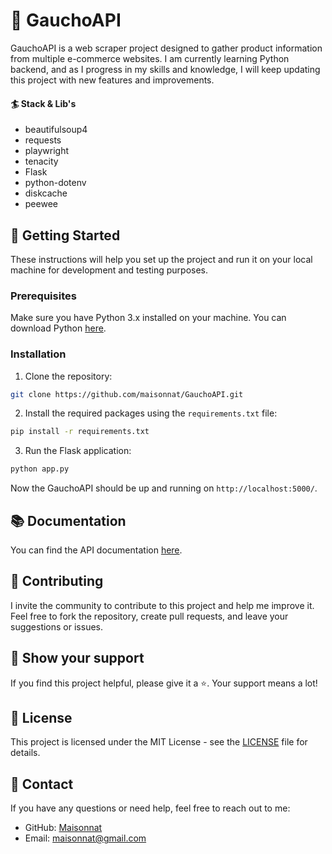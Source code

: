 # 🚀 GauchoAPI

GauchoAPI is a web scraper project designed to gather product information from multiple e-commerce websites. I am currently learning Python backend, and as I progress in my skills and knowledge, I will keep updating this project with new features and improvements.

#### 🏄 Stack & Lib's
- beautifulsoup4
- requests
- playwright
- tenacity
- Flask
- python-dotenv
- diskcache
- peewee

## 🌟 Getting Started

These instructions will help you set up the project and run it on your local machine for development and testing purposes.

### Prerequisites

Make sure you have Python 3.x installed on your machine. You can download Python [here](https://www.python.org/downloads/).

### Installation

1. Clone the repository:

```bash
git clone https://github.com/maisonnat/GauchoAPI.git
```

2. Install the required packages using the `requirements.txt` file:
```bash
pip install -r requirements.txt
```

3. Run the Flask application:
```bash
python app.py
```

Now the GauchoAPI should be up and running on `http://localhost:5000/`.

## 📚 Documentation

You can find the API documentation [here](https://github.com/maisonnat/GauchoAPI/wiki).

## 🤝 Contributing

I invite the community to contribute to this project and help me improve it. Feel free to fork the repository, create pull requests, and leave your suggestions or issues.

## 🌠 Show your support

If you find this project helpful, please give it a ⭐️. Your support means a lot!

## 📃 License

This project is licensed under the MIT License - see the [LICENSE](LICENSE) file for details.

## 📧 Contact

If you have any questions or need help, feel free to reach out to me:

- GitHub: [Maisonnat](https://github.com/maisonnat)
- Email: maisonnat@gmail.com

